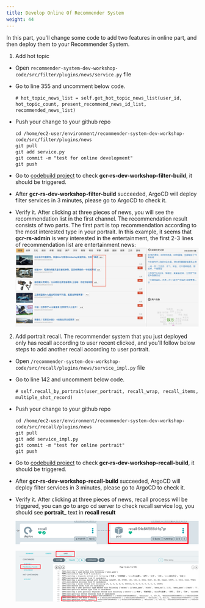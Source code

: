 ```yaml
---
title: Develop Online Of Recommender System
weight: 44
---
```


In this part, you'll change some code to add two features in online part, and then deploy them to your Recommender System.

1. Add hot topic
- Open `recommender-system-dev-workshop-code/src/filter/plugins/news/service.py` file
- Go to line 355 and uncomment below code.
    ```
    # hot_topic_news_list = self.get_hot_topic_news_list(user_id, hot_topic_count, present_recommend_news_id_list, recommended_news_list)
    ```
- Push your change to your github repo

    ```
    cd /home/ec2-user/environment/recommender-system-dev-workshop-code/src/filter/plugins/news
    git pull
    git add service.py
    git commit -m "test for online development"
    git push
    ```

- Go to [codebuild project](https://console.aws.amazon.com/codesuite/codebuild/projects) to check **gcr-rs-dev-workshop-filter-build**, it should be triggered.
- After **gcr-rs-dev-workshop-filter-build** succeeded, ArgoCD will deploy filter services in 3 minutes, please go to ArgoCD to check it.
- Verify it.
After clicking at three pieces of news, you will see the recommendation list in the first channel. The recommendation result consists of two parts. The first 
part is top recommendation according to the most interested type in your portrait. In this example, it seems that **gcr-rs-admin** is very interested in
the entertainment, the first 2-3 lines of recommendation list are entertainment news:
![Top-Type-News](/images/top-type-news.png)

2. Add portrait recall. The recommender system that you just deployed only has recall according to user recent clicked, and you'll follow below steps to add another recall according to user portrait.
- Open `/recommender-system-dev-workshop-code/src/recall/plugins/news/service_impl.py` file
- Go to line 142 and uncomment below code.
    ```
    # self.recall_by_portrait(user_portrait, recall_wrap, recall_items, multiple_shot_record)
    ```
- Push your change to your github repo

    ```
    cd /home/ec2-user/environment/recommender-system-dev-workshop-code/src/recall/plugins/news
    git pull
    git add service_impl.py
    git commit -m "test for online portrait"
    git push
    ```

- Go to [codebuild project](https://console.aws.amazon.com/codesuite/codebuild/projects) to check **gcr-rs-dev-workshop-recall-build**, it should be triggered.
- After **gcr-rs-dev-workshop-recall-build** succeeded, ArgoCD will deploy filter services in 3 minutes, please go to ArgoCD to check it.
- Verify it. After clicking at three pieces of news, recall process will be triggered, you can go to argo cd server to check recall service log, you should see **portrait_** text in **recall result**

    ![check-recall-service](/images/check-recall-service.png)

    ![recall-log](/images/recall-log.png)

